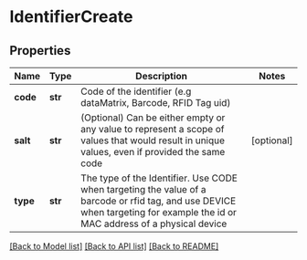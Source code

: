 # IdentifierCreate

## Properties
Name | Type | Description | Notes
------------ | ------------- | ------------- | -------------
**code** | **str** | Code of the identifier (e.g dataMatrix, Barcode, RFID Tag uid) | 
**salt** | **str** | (Optional) Can be either empty or any value to represent a scope of values that would result in unique values, even if provided the same code | [optional] 
**type** | **str** | The type of the Identifier. Use CODE when targeting the value of a barcode or rfid tag, and use DEVICE when targeting for example the id or MAC address of a physical device | 

[[Back to Model list]](../README.md#documentation-for-models) [[Back to API list]](../README.md#documentation-for-api-endpoints) [[Back to README]](../README.md)

